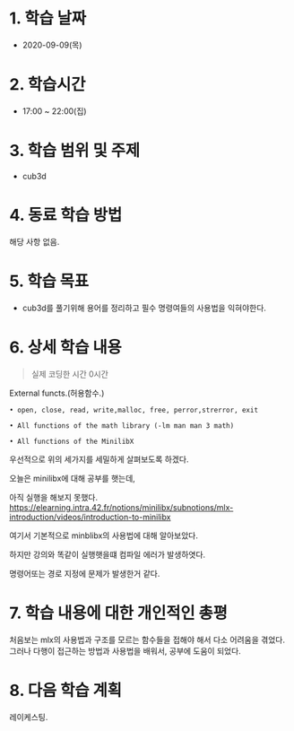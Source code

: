 # 1. 학습 날짜

* 2020-09-09(목)

# 2. 학습시간

* 17:00 ~ 22:00(집)

# 3. 학습 범위 및 주제

* cub3d
    
# 4. 동료 학습 방법

해당 사항 없음.

# 5. 학습 목표
 *  cub3d를 풀기위해 용어를 정리하고 필수 명령여들의 사용법을 익혀야한다. 
# 6. 상세 학습 내용
> 실제 코딩한 시간 0시간
 
 External functs.(허용함수.)

    • open, close, read, write,malloc, free, perror,strerror, exit

    • All functions of the math library (-lm man man 3 math)

    • All functions of the MinilibX
우선적으로 위의 세가지를 세밀하게 살펴보도록 하겠다. 

오늘은 minilibx에 대해 공부를 햇는데, 

아직 실행을 해보지 못했다. https://elearning.intra.42.fr/notions/minilibx/subnotions/mlx-introduction/videos/introduction-to-minilibx

여기서 기본적으로 minblibx의 사용법에 대해 알아보았다. 

하지만 강의와 똑같이 실행햇을떄 컴파일 에러가 발생하엿다. 

명령어또는 경로 지정에 문제가 발생한거 같다. 


# 7. 학습 내용에 대한 개인적인 총평
처음보는 mlx의 사용법과 구조를 모르는 함수들을 접해야 해서 다소 어려움을 겪었다. 그러나 다행이 접근하는 방법과 사용법을 배워서, 공부에 도움이 되었다. 

# 8. 다음 학습 계획
레이케스팅. 